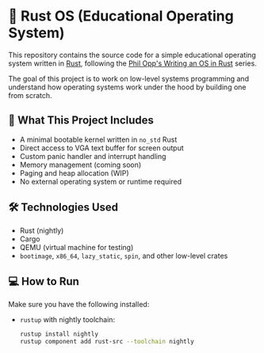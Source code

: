 # 🔧 Rust OS (Educational Operating System)

This repository contains the source code for a simple educational operating system written in [Rust](https://www.rust-lang.org), following the [Phil Opp's Writing an OS in Rust](https://os.phil-opp.com/) series.

The goal of this project is to work on low-level systems programming and understand how operating systems work under the hood by building one from scratch.

## 🚀 What This Project Includes

- A minimal bootable kernel written in `no_std` Rust
- Direct access to VGA text buffer for screen output
- Custom panic handler and interrupt handling
- Memory management (coming soon)
- Paging and heap allocation (WIP)
- No external operating system or runtime required

## 🛠️ Technologies Used

- Rust (nightly)
- Cargo
- QEMU (virtual machine for testing)
- `bootimage`, `x86_64`, `lazy_static`, `spin`, and other low-level crates

## 💻 How to Run

Make sure you have the following installed:

- `rustup` with nightly toolchain:  
  ```bash
  rustup install nightly
  rustup component add rust-src --toolchain nightly
